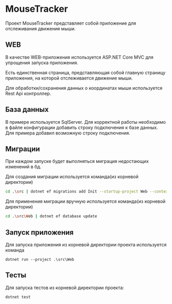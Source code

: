# MouseTracker

Проект MouseTracker представляет собой приложение для отслеживания движения мыши. 

## WEB

В качестве WEB-приложения используется ASP.NET Core MVC для упрощения запуска приложения. 

Есть единственная страница, представляющая собой главную страницу приложения, на которой отслеживается движение мыши.

Для обработки/сохранения данных о координатах мыши используется Rest Api контроллер.

## База данных

В примере используется SqlServer. Для корректной работы необходимо в файле конфигурации добавить строку подключения к базе данных. 
Для примера добавил возможную строку подключения.

## Миграции

При каждом запуске будет выполняться миграция недостающих изменений в бд.

Для создания миграции используется команда(из корневой директории)
``` bash
cd .\src | dotnet ef migrations add Init --startup-project Web --context MouseTracker.Data.Engine.AppDbContext --project Data
```

Для применения миграции вручную используется команда(из корневой директории)
``` bash
cd .\src\Web | dotnet ef database update
```

## Запуск приложения

Для запуска приложения из корневой директории проекта используется команда
```shell
dotnet run --project .\src\Web
```

## Тесты

Для запуска тестов из корневой директории проекта:
```shell
dotnet test
```